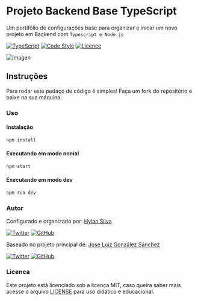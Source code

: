 #	Projeto Backend Base TypeScript

Um portifólio de configurações base para organizar e inicar um novo projeto em Backend com `Typescript e Node.js`

[![TypeScript](https://img.shields.io/badge/TypeScript-Ready-3178c6)](https://www.typescriptlang.org/)
[![Code Style](https://img.shields.io/badge/Lint%20Style-AirBnB-ff69b4)](https://airbnb.io/javascript)
[![Licence](https://img.shields.io/github/license/joseluisgs/photo-gallery-ionic)](./LICENSE)


![imagen](https://i.pinimg.com/originals/c3/8e/e8/c38ee8475ee7f3680f706c56c3a1194c.png)


## Instruções

Para rodar este pedaço de código é simples! Faça um fork do repositório e baixe na sua máquina

### Uso
#### Instalação
```` bash
npm install
````
#### Executando em modo nomal
```` bash
npm start
````
#### Executando em modo dev
```` bash
npm run dev
````


### Autor

Configurado e organizado por: [Hylan Silva](https://github.com/hylansilva)

[![Twitter](https://img.shields.io/twitter/follow/lanosilvadev?style=social)](https://twitter.com/lanosilvadev)
[![GitHub](https://img.shields.io/github/followers/hylansilva?style=social)](https://github.com/hylansilva)


Baseado no projeto principal de: [José Luiz González Sánchez](https://github.com/joseluisgs)

[![Twitter](https://img.shields.io/twitter/follow/joseluisgonsan?style=social)](https://twitter.com/joseluisgonsan)
[![GitHub](https://img.shields.io/github/followers/joseluisgs?style=social)](https://github.com/joseluisgs)



### Licenca

Este projeto está licenciado sob a licença MIT, caso queira saber mais acesse o arquivo [LICENSE](./LICENSE) para uso didático e educacional.
